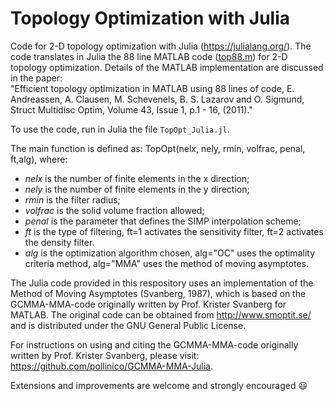 # Topology Optimization with Julia

Code for 2-D topology optimization with Julia (https://julialang.org/).
The code translates in Julia the 88 line MATLAB code (<a href="https://www.topopt.mek.dtu.dk/Apps-and-software/Efficient-topology-optimization-in-MATLAB">top88.m</a>) for 2-D topology optimization.
Details of the MATLAB implementation are discussed in the paper:  
"Efficient topology optimization in MATLAB using 88 lines of code, E. Andreassen, A. Clausen, M. Schevenels, B. S. Lazarov and O. Sigmund, Struct Multidisc Optim, Volume 43, Issue 1, p.1 - 16, (2011)."  


To use the code, run in Julia the file ```TopOpt_Julia.jl```.   

The main function is defined as: TopOpt(nelx, nely, rmin, volfrac, penal, ft,alg), where:
<ul>
  <li><i>nelx</i> is the number of finite elements in the x direction;</li> 
  <li><i>nely</i> is the number of finite elements in the y direction;</li> 
  <li><i>rmin</i> is the filter radius;</li>
  <li><i>volfrac</i> is the solid volume fraction allowed;</li> 
  <li><i>penal</i> is the parameter that defines the SIMP interpolation scheme;</li>
  <li><i>ft</i> is the type of filtering, ft=1 activates the sensitivity filter, ft=2 activates the density filter.</li> 
  <li><i>alg</i> is the optimization algorithm chosen, alg="OC" uses the optimality criteria method, alg="MMA" uses the method of moving asymptotes.</li> 
</ul>

The Julia code provided in this respository uses an implementation of the Method of Moving Asymptotes (Svanberg, 1987), which is based on the GCMMA-MMA-code originally written by Prof. Krister Svanberg for MATLAB. The original code can be obtained from http://www.smoptit.se/ and is distributed under the GNU General Public License.   

For instructions on using and citing the GCMMA-MMA-code originally written by Prof. Krister Svanberg, please visit: https://github.com/pollinico/GCMMA-MMA-Julia.   

Extensions and improvements are welcome and strongly encouraged :smiley:   
  
  
